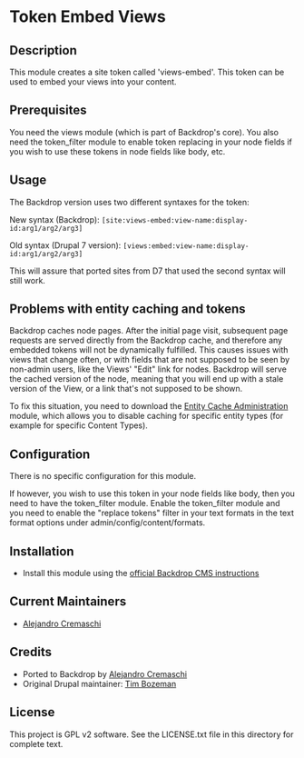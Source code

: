 # Token Embed Views

## Description

This module creates a site token called 'views-embed'. This token can be used to embed
your views into your content. 


## Prerequisites

You need the views module (which is part of Backdrop's core).
You also need the token_filter module to enable token replacing in your node 
fields if you wish to use these tokens in node fields like body, etc.

## Usage

The Backdrop version uses two different syntaxes for the token:

New syntax (Backdrop):
`[site:views-embed:view-name:display-id:arg1/arg2/arg3]`

Old syntax (Drupal 7 version):
`[views:embed:view-name:display-id:arg1/arg2/arg3]`

This will assure that ported sites from D7 that used the second syntax will still work.

## Problems with entity caching and tokens

Backdrop caches node pages. After the initial page visit, subsequent page requests are served directly from the Backdrop cache, and therefore any embedded tokens will not be dynamically fulfilled. This causes issues with views that change often, or with fields that are not supposed to be seen by non-admin users, like the Views' "Edit" link for nodes. Backdrop will serve the cached version of the node, meaning that you will end up with a stale version of the View, or a link that's not supposed to be shown.

To fix this situation, you need to download the [Entity Cache Administration](https://backdropcms.org/project/entity_cache_admin) module, which allows you to disable caching for specific entity types (for example for specific Content Types).

## Configuration

There is no specific configuration for this module.

If however, you wish to use this token in your node fields like body, then you 
need to have the token_filter module. Enable the token_filter module and you 
need to enable the "replace tokens" filter in your text formats in the 
text format options under admin/config/content/formats.

## Installation

- Install this module using the [official Backdrop CMS instructions](https://backdropcms.org/guide/modules)


## Current Maintainers

- [Alejandro Cremaschi](https://github.com/argiepiano)

## Credits

- Ported to Backdrop by [Alejandro Cremaschi](https://github.com/argiepiano)
- Original Drupal maintainer: [Tim Bozeman](https://www.drupal.org/tim-bozeman)

License
---------------

This project is GPL v2 software. See the LICENSE.txt file in this directory
for complete text.

